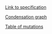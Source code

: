 [Link to specification](misc/Lab2-spec.pdf)


[Condensation graph](misc/Lab2-Condensation_graph.pdf)


[Table of mutations](misc/mutation_graph.pdf)
